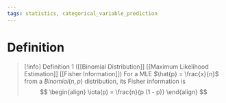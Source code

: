 ```yaml
---
tags: statistics, categorical_variable_prediction
---
```


# Definition

> [!info] Definition 1 ([[Binomial Distribution]] [[Maximum Likelihood Estimation]] [[Fisher Information]])
> For a MLE $\hat{p} = \frac{x}{n}$ from a $Binomial(n, p)$ distribution, its Fisher information is
> $$
> \begin{align}
> \iota(p) = \frac{n}{p (1 - p)}
> \end{align}
> $$
